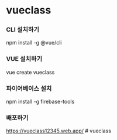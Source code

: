 # vueclass

### CLI 설치하기

npm install -g @vue/cli

### VUE 설치하기

vue create vueclass

### 파이어베이스 설치

npm install -g firebase-tools

### 배포하기

https://vueclass12345.web.app/
#   v u e c l a s s  
 